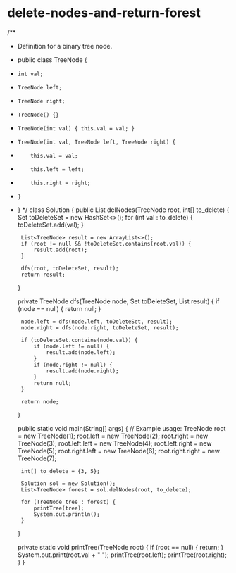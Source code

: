 # delete-nodes-and-return-forest
/**
 * Definition for a binary tree node.
 * public class TreeNode {
 *     int val;
 *     TreeNode left;
 *     TreeNode right;
 *     TreeNode() {}
 *     TreeNode(int val) { this.val = val; }
 *     TreeNode(int val, TreeNode left, TreeNode right) {
 *         this.val = val;
 *         this.left = left;
 *         this.right = right;
 *     }
 * }
 */
class Solution {
    public List<TreeNode> delNodes(TreeNode root, int[] to_delete) {
        Set<Integer> toDeleteSet = new HashSet<>();
        for (int val : to_delete) {
            toDeleteSet.add(val);
        }

        List<TreeNode> result = new ArrayList<>();
        if (root != null && !toDeleteSet.contains(root.val)) {
            result.add(root);
        }

        dfs(root, toDeleteSet, result);
        return result;
    }

    private TreeNode dfs(TreeNode node, Set<Integer> toDeleteSet, List<TreeNode> result) {
        if (node == null) {
            return null;
        }

        node.left = dfs(node.left, toDeleteSet, result);
        node.right = dfs(node.right, toDeleteSet, result);

        if (toDeleteSet.contains(node.val)) {
            if (node.left != null) {
                result.add(node.left);
            }
            if (node.right != null) {
                result.add(node.right);
            }
            return null;
        }

        return node;
    }

    public static void main(String[] args) {
        // Example usage:
        TreeNode root = new TreeNode(1);
        root.left = new TreeNode(2);
        root.right = new TreeNode(3);
        root.left.left = new TreeNode(4);
        root.left.right = new TreeNode(5);
        root.right.left = new TreeNode(6);
        root.right.right = new TreeNode(7);

        int[] to_delete = {3, 5};

        Solution sol = new Solution();
        List<TreeNode> forest = sol.delNodes(root, to_delete);

        for (TreeNode tree : forest) {
            printTree(tree);
            System.out.println();
        }
    }

    private static void printTree(TreeNode root) {
        if (root == null) {
            return;
        }
        System.out.print(root.val + " ");
        printTree(root.left);
        printTree(root.right);
    }
}
